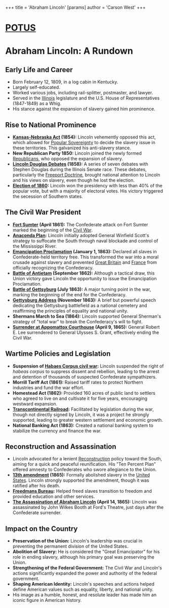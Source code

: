 +++
 title = 'Abraham Lincoln'
[params]
	author = 'Carson West'
+++
# [POTUS](./../potus/)
# Abraham Lincoln: A Rundown

## Early Life and Career

*   Born February 12, 1809, in a log cabin in Kentucky.
*   Largely self-educated.
*   Worked various jobs, including rail-splitter, postmaster, and lawyer.
*   Served in the [Illinois](./../illinois/) legislature and the U.S. House of Representatives (1847-1849) as a Whig.
*   His stance against the expansion of slavery gained him prominence.

## Rise to National Prominence

*   **[Kansas-Nebraska Act](./../kansas-nebraska-act/) (1854):** Lincoln vehemently opposed this act, which allowed for [Popular Sovereignty](./../popular-sovereignty/) to decide the slavery issue in these territories. This galvanized his anti-slavery stance.
*   **New Republican Party 1850:** Lincoln joined the newly formed [Republicans](./../republicans/), who opposed the expansion of slavery.
*   **[Lincoln Douglas Debates](./../lincoln-douglas-debates/) (1858):**  A series of seven debates with Stephen Douglas during the Illinois Senate race.  These debates, particularly the [Freeport Doctrine](./../freeport-doctrine/), brought national attention to Lincoln and his views on slavery, even though he lost the election.
*   **[Election of 1860](./../election-of-1860/):** Lincoln won the presidency with less than 40% of the popular vote, but with a majority of electoral votes. His victory triggered the secession of Southern states.

## The Civil War President

*   **[Fort Sumter](./../fort-sumter/) (April 1861):** The Confederate attack on Fort Sumter marked the beginning of the [Civil War](./../civil-war/).
*   **[Anaconda Plan](./../anaconda-plan/):** Lincoln initially adopted General Winfield Scott's strategy to suffocate the South through naval blockade and control of the Mississippi River.
*   **[Emancipation Proclamation](./../emancipation-proclamation/) (January 1, 1863):** Declared all slaves in Confederate-held territory free. This transformed the war into a moral crusade against slavery and prevented [Great Britain](./../great-britain/) and [France](./../france/) from officially recognizing the Confederacy.
*   **[Battle of Antietam](./../battle-of-antietam/) (September 1862):** Although a tactical draw, this Union victory gave Lincoln the opportunity to issue the Emancipation Proclamation.
*   **[Battle of Gettsyburg](./../battle-of-gettsyburg/) (July 1863):** A major turning point in the war, marking the beginning of the end for the Confederacy.
*   **[Gettysburg Address](./../gettysburg-address/) (November 1863):** A brief but powerful speech dedicating the Gettysburg battlefield as a national cemetery and reaffirming the principles of equality and national unity.
*   **Shermans March to Sea (1864):** Lincoln supported General Sherman's strategy of "total war" to break the Confederacy's will to fight.
*   **[Surrender at Appomattox Courthouse](./../surrender-at-appomattox-courthouse/) (April 9, 1865):** General Robert E. Lee surrendered to General Ulysses S. Grant, effectively ending the Civil War.

## Wartime Policies and Legislation

*   **Suspension of [Habaes Corpus civil war](./../habaes-corpus-civil-war/):** Lincoln suspended the right of *habeas corpus* to suppress dissent and rebellion, leading to the arrest and detention of thousands of suspected Confederate sympathizers.
*   **Morrill Tariff Act (1861):** Raised tariff rates to protect Northern industries and fund the war effort.
*   **Homestead Act (1862):** Provided 160 acres of public land to settlers who agreed to live on and cultivate it for five years, encouraging westward expansion.
*   **[Transcontinental Railroad](./../transcontinental-railroad/):** Facilitated by legislation during the war, though not directly signed by Lincoln, it was a project he strongly supported, leading to greater western settlement and economic growth.
*   **National Banking Act (1863):** Created a national banking system to stabilize the currency and finance the war.

## Reconstruction and Assassination

*   Lincoln advocated for a lenient [Reconstruction](./../reconstruction/) policy toward the South, aiming for a quick and peaceful reunification. His "Ten Percent Plan" offered amnesty to Confederates who swore allegiance to the Union.
*   **[13th amendment](./../13th-amendment/) (1865):** Formally abolished slavery in the [United States](./../united-states/). Lincoln strongly supported the amendment, though it was ratified after his death.
*   **[Freedmans Bureau](./../freedmans-bureau/):** Helped freed slaves transition to freedom and provided education and other services.
*   **[The Assassination of Abraham Lincoln](./../the-assassination-of-abraham-lincoln/) (April 14, 1865):** Lincoln was assassinated by John Wilkes Booth at Ford's Theatre, just days after the Confederate surrender.

## Impact on the Country

*   **Preservation of the Union:** Lincoln's leadership was crucial in preventing the permanent division of the United States.
*   **Abolition of Slavery:** He is considered the "Great Emancipator" for his role in ending slavery, although his primary goal was preserving the Union.
*   **Strengthening of the Federal Government:** The Civil War and Lincoln's actions significantly expanded the power and authority of the federal government.
*   **Shaping American Identity:** Lincoln's speeches and actions helped define American values such as equality, liberty, and national unity.
*   His image as a humble, honest, and resolute leader has made him an iconic figure in American history.
